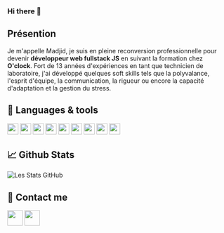 ### Hi there 👋

## Présention
Je m'appelle Madjid, je suis en pleine reconversion professionnelle pour devenir **développeur web fullstack JS** en suivant la formation chez **O'clock**.
Fort de 13 années d'expériences en tant que technicien de laboratoire, j'ai développé quelques soft skills tels que la polyvalance, l'esprit d'équipe, la communication, la rigueur ou encore la capacité d'adaptation et la gestion du stress.

## 🔧 Languages & tools

<img width="25px" src="https://cdn.jsdelivr.net/gh/devicons/devicon/icons/vscode/vscode-original.svg" /> <img width="25px" src="https://cdn.jsdelivr.net/gh/devicons/devicon/icons/html5/html5-original.svg" /> <img width="25px" src="https://cdn.jsdelivr.net/gh/devicons/devicon/icons/css3/css3-original.svg" /> <img width="25px" src="https://cdn.jsdelivr.net/gh/devicons/devicon/icons/javascript/javascript-original.svg" /> <img width="25px" src="https://cdn.jsdelivr.net/gh/devicons/devicon/icons/nodejs/nodejs-original.svg" /> <img width="25px" src="https://cdn.jsdelivr.net/gh/devicons/devicon/icons/npm/npm-original-wordmark.svg" /> <img width="25px" src="https://cdn.jsdelivr.net/gh/devicons/devicon/icons/git/git-original.svg" />
 <img width="25px" src="https://cdn.jsdelivr.net/gh/devicons/devicon/icons/github/github-original.svg" /> <img width="25px" src="https://cdn.jsdelivr.net/gh/devicons/devicon/icons/postgresql/postgresql-original.svg" />
 

## &#x1f4c8; Github Stats
![Les Stats GitHub](https://github-readme-stats.vercel.app/api?username=m-meddah)

## 📨 Contact me
[<img width="35px" src="https://cdn.jsdelivr.net/gh/devicons/devicon/icons/linkedin/linkedin-original.svg" />](https://www.linkedin.com/in/madjid-meddah-539a9a166) [<img width="35px" src="https://cdn.jsdelivr.net/gh/devicons/devicon/icons/twitter/twitter-original.svg" />](https://twitter.com/MadjidMeddah)

<!--
**m-meddah/m-meddah** is a ✨ _special_ ✨ repository because its `README.md` (this file) appears on your GitHub profile.

Here are some ideas to get you started:

- 🔭 I’m currently working on ...
- 🌱 I’m currently learning ...
- 👯 I’m looking to collaborate on ...
- 🤔 I’m looking for help with ...
- 💬 Ask me about ...
- 📫 How to reach me: ...
- 😄 Pronouns: ...
- ⚡ Fun fact: ...
-->
